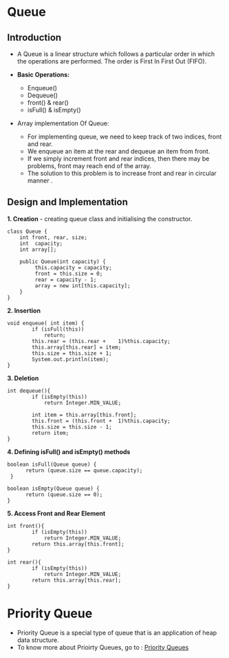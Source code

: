 # Queue

## Introduction

- A Queue is a linear structure which follows a particular order in which the operations are performed. The order is First In First Out (FIFO). 
- **Basic Operations:**
    - Enqueue()	
    - Dequeue()      
    - front() & rear()        
    - isFull() &  isEmpty()

- Array implementation Of Queue:
    - For implementing queue, we need to keep track of two indices, front and rear.
    - We enqueue an item at the rear and dequeue an item from front. 
    - If we simply increment front and rear indices, then there may be problems, front may reach end of the array. 
    - The solution to this problem is to increase front and rear in circular manner .


## Design and Implementation

**1. Creation** - creating queue class and initialising the constructor.
```
class Queue { 
    int front, rear, size; 
    int  capacity; 
    int array[]; 
       
    public Queue(int capacity) { 
         this.capacity = capacity; 
         front = this.size = 0;  
         rear = capacity - 1; 
         array = new int[this.capacity];    
    }
}
```

**2. Insertion**
```
void enqueue( int item) { 
        if (isFull(this)) 
            return; 
        this.rear = (this.rear + 	1)%this.capacity; 
        this.array[this.rear] = item; 
        this.size = this.size + 1; 
        System.out.println(item); 
}
```

**3. Deletion**
```
int dequeue(){ 
        if (isEmpty(this)) 
            return Integer.MIN_VALUE; 
           
        int item = this.array[this.front]; 
        this.front = (this.front + 	1)%this.capacity; 
        this.size = this.size - 1; 
        return item; 
}  
```

**4. Defining isFull() and isEmpty() methods**
```
boolean isFull(Queue queue) {  
      return (queue.size == queue.capacity); 
 }

boolean isEmpty(Queue queue) {  
      return (queue.size == 0);
}
```

**5. Access Front and Rear Element**
```
int front(){ 
        if (isEmpty(this)) 
            return Integer.MIN_VALUE; 
        return this.array[this.front]; 
}

int rear(){ 
        if (isEmpty(this)) 
            return Integer.MIN_VALUE; 
        return this.array[this.rear]; 
}
```

# Priority Queue

- Priority Queue is a special type of queue that is an application of heap data structure.
- To know more about Prioirty Queues, go to : [Priority Queues](https://github.com/tabassum-khan/Data-Structures-and-Algorithms/edit/master/queues/priority_queues.md)
